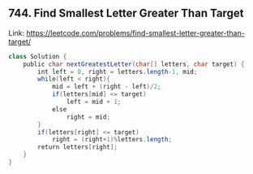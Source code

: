 ## 744. Find Smallest Letter Greater Than Target
Link: https://leetcode.com/problems/find-smallest-letter-greater-than-target/

```java
class Solution {
    public char nextGreatestLetter(char[] letters, char target) {
        int left = 0, right = letters.length-1, mid;
        while(left < right){
            mid = left + (right - left)/2;
            if(letters[mid] <= target)
                left = mid + 1;
            else
                right = mid;
        }
        if(letters[right] <= target)
            right = (right+1)%letters.length;
        return letters[right];
    }
}
```
